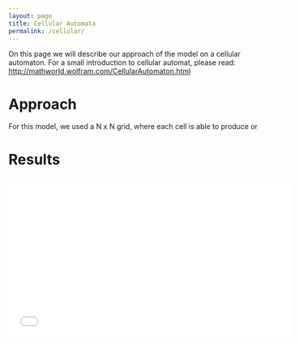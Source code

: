 ```yaml
---
layout: page
title: Cellular Automata
permalink: /cellular/
---
```


On this page we will describe our approach of the model on a cellular automaton. For a small introduction to cellular automat, please read: http://mathworld.wolfram.com/CellularAutomaton.html

# Approach

For this model, we used a N x N grid, where each cell is able to produce or


# Results


<iframe width="560" height="315" src="CA_animation.mp4" frameborder="0" allowfullscreen></iframe>
